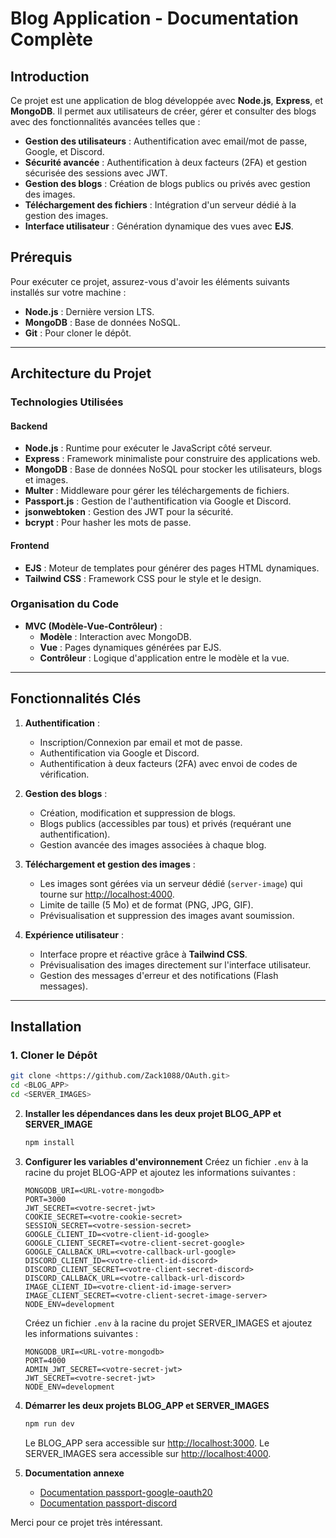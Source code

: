 
# Blog Application - Documentation Complète

## Introduction
Ce projet est une application de blog développée avec **Node.js**, **Express**, et **MongoDB**. Il permet aux utilisateurs de créer, gérer et consulter des blogs avec des fonctionnalités avancées telles que :

- **Gestion des utilisateurs** : Authentification avec email/mot de passe, Google, et Discord.
- **Sécurité avancée** : Authentification à deux facteurs (2FA) et gestion sécurisée des sessions avec JWT.
- **Gestion des blogs** : Création de blogs publics ou privés avec gestion des images.
- **Téléchargement des fichiers** : Intégration d'un serveur dédié à la gestion des images.
- **Interface utilisateur** : Génération dynamique des vues avec **EJS**.

## Prérequis
Pour exécuter ce projet, assurez-vous d'avoir les éléments suivants installés sur votre machine :

- **Node.js** : Dernière version LTS.
- **MongoDB** : Base de données NoSQL.
- **Git** : Pour cloner le dépôt.

---

## Architecture du Projet
### Technologies Utilisées
#### Backend
- **Node.js** : Runtime pour exécuter le JavaScript côté serveur.
- **Express** : Framework minimaliste pour construire des applications web.
- **MongoDB** : Base de données NoSQL pour stocker les utilisateurs, blogs et images.
- **Multer** : Middleware pour gérer les téléchargements de fichiers.
- **Passport.js** : Gestion de l'authentification via Google et Discord.
- **jsonwebtoken** : Gestion des JWT pour la sécurité.
- **bcrypt** : Pour hasher les mots de passe.

#### Frontend
- **EJS** : Moteur de templates pour générer des pages HTML dynamiques.
- **Tailwind CSS** : Framework CSS pour le style et le design.

### Organisation du Code
- **MVC (Modèle-Vue-Contrôleur)** :
  - **Modèle** : Interaction avec MongoDB.
  - **Vue** : Pages dynamiques générées par EJS.
  - **Contrôleur** : Logique d'application entre le modèle et la vue.

---

## Fonctionnalités Clés
1. **Authentification** :
   - Inscription/Connexion par email et mot de passe.
   - Authentification via Google et Discord.
   - Authentification à deux facteurs (2FA) avec envoi de codes de vérification.

2. **Gestion des blogs** :
   - Création, modification et suppression de blogs.
   - Blogs publics (accessibles par tous) et privés (requérant une authentification).
   - Gestion avancée des images associées à chaque blog.

3. **Téléchargement et gestion des images** :
   - Les images sont gérées via un serveur dédié (`server-image`) qui tourne sur [http://localhost:4000](http://localhost:4000).
   - Limite de taille (5 Mo) et de format (PNG, JPG, GIF).
   - Prévisualisation et suppression des images avant soumission.

4. **Expérience utilisateur** :
   - Interface propre et réactive grâce à **Tailwind CSS**.
   - Prévisualisation des images directement sur l'interface utilisateur.
   - Gestion des messages d'erreur et des notifications (Flash messages).

---

## Installation

### 1. Cloner le Dépôt
```bash
git clone <https://github.com/Zack1088/OAuth.git>
cd <BLOG_APP>
cd <SERVER_IMAGES>
```

2. **Installer les dépendances dans les deux projet BLOG_APP et SERVER_IMAGE**
   ```bash
   npm install
   ```

3. **Configurer les variables d'environnement**
   Créez un fichier `.env` à la racine du projet BLOG-APP et ajoutez les informations suivantes :
   ```env
   MONGODB_URI=<URL-votre-mongodb>
   PORT=3000
   JWT_SECRET=<votre-secret-jwt>
   COOKIE_SECRET=<votre-cookie-secret>
   SESSION_SECRET=<votre-session-secret>
   GOOGLE_CLIENT_ID=<votre-client-id-google>
   GOOGLE_CLIENT_SECRET=<votre-client-secret-google>
   GOOGLE_CALLBACK_URL=<votre-callback-url-google>
   DISCORD_CLIENT_ID=<votre-client-id-discord>
   DISCORD_CLIENT_SECRET=<votre-client-secret-discord>
   DISCORD_CALLBACK_URL=<votre-callback-url-discord>
   IMAGE_CLIENT_ID=<votre-client-id-image-server>
   IMAGE_CLIENT_SECRET=<votre-client-secret-image-server>
   NODE_ENV=development
   ```
   Créez un fichier `.env` à la racine du projet SERVER_IMAGES et ajoutez les informations suivantes :
   ```env
   MONGODB_URI=<URL-votre-mongodb>
   PORT=4000
   ADMIN_JWT_SECRET=<votre-secret-jwt>
   JWT_SECRET=<votre-secret-jwt>
   NODE_ENV=development
   ```

4. **Démarrer les deux projets BLOG_APP et SERVER_IMAGES**
   ```bash
   npm run dev
   ```
   Le BLOG_APP sera accessible sur [http://localhost:3000](http://localhost:3000).
   Le SERVER_IMAGES sera accessible sur [http://localhost:4000](http://localhost:4000).

5. **Documentation annexe**
    - [Documentation passport-google-oauth20](https://www.passportjs.org/packages/passport-google-oauth20/)
    - [Documentation passport-discord](https://www.passportjs.org/packages/passport-discord/)


Merci pour ce projet très intéressant.